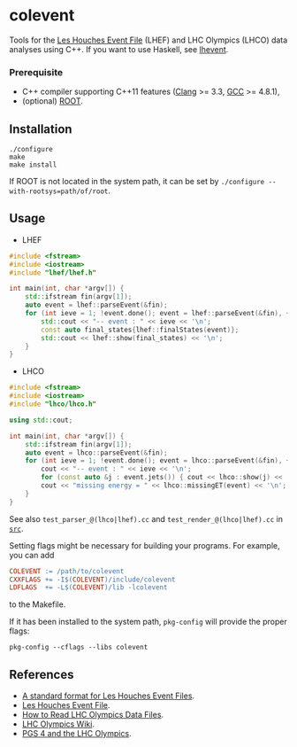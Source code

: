 # colevent

Tools for the [Les Houches Event File](http://home.thep.lu.se/~leif/LHEF/) (LHEF) and LHC Olympics (LHCO) data analyses using C++. If you want to use Haskell, see [lhevent](https://github.com/cbpark/lhevent).

### Prerequisite

- C++ compiler supporting C++11 features ([Clang](http://clang.llvm.org/cxx_status.html) >= 3.3, [GCC](https://gcc.gnu.org/projects/cxx-status.html) >= 4.8.1),
- (optional) [ROOT](https://root.cern.ch/).

## Installation

```
./configure
make
make install
```

If ROOT is not located in the system path, it can be set by `./configure --with-rootsys=path/of/root`.

## Usage

* LHEF

``` c++
#include <fstream>
#include <iostream>
#include "lhef/lhef.h"

int main(int, char *argv[]) {
    std::ifstream fin(argv[1]);
    auto event = lhef::parseEvent(&fin);
    for (int ieve = 1; !event.done(); event = lhef::parseEvent(&fin), ++ieve) {
        std::cout << "-- event : " << ieve << '\n';
        const auto final_states{lhef::finalStates(event)};
        std::cout << lhef::show(final_states) << '\n';
    }
}
```

* LHCO

``` c++
#include <fstream>
#include <iostream>
#include "lhco/lhco.h"

using std::cout;

int main(int, char *argv[]) {
    std::ifstream fin(argv[1]);
    auto event = lhco::parseEvent(&fin);
    for (int ieve = 1; !event.done(); event = lhco::parseEvent(&fin), ++ieve) {
        cout << "-- event : " << ieve << '\n';
        for (const auto &j : event.jets()) { cout << lhco::show(j) << '\n'; }
        cout << "missing energy = " << lhco::missingET(event) << '\n';
    }
}
```

See also `test_parser_@(lhco|lhef).cc` and `test_render_@(lhco|lhef).cc` in [`src`](src).


Setting flags might be necessary for building your programs. For example, you can add

``` makefile
COLEVENT := /path/to/colevent
CXXFLAGS += -I$(COLEVENT)/include/colevent
LDFLAGS  += -L$(COLEVENT)/lib -lcolevent
```

to the Makefile.

If it has been installed to the system path, `pkg-config` will provide the proper flags:

```
pkg-config --cflags --libs colevent
```

## References

- [A standard format for Les Houches Event Files](http://arxiv.org/abs/hep-ph/0609017).
- [Les Houches Event File](http://home.thep.lu.se/~leif/LHEF/).
- [How to Read LHC Olympics Data Files](http://madgraph.phys.ucl.ac.be/Manual/lhco.html).
- [LHC Olympics Wiki](http://www.jthaler.net/olympicswiki/doku.php).
- [PGS 4 and the LHC Olympics](http://online.kitp.ucsb.edu/online/lhco_c06/conway/).
